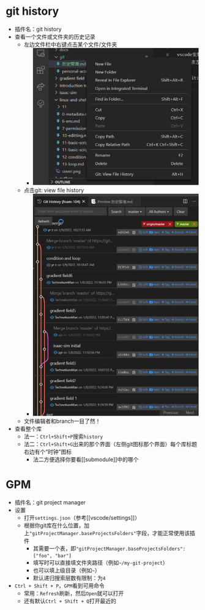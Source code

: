 # git history
- 插件名：git history
- 查看一个文件或文件夹的历史记录
  - 左边文件栏中右键点击某个文件/文件夹
    - ![](git-history1.png)
  - 点击git: view file history
    - ![](git-history2.png)
  - 文件编辑者和branch一目了然！
- 查看整个库
  - 法一：`Ctrl+Shift+P`搜索`history`
  - 法二：`Ctrl+Shift+G`出来的那个界面（左侧git图标那个界面）每个库标题右边有个“时钟”图标
    - 法二方便选择你要看[[submodule]]中的哪个
# GPM
- 插件名：git project manager
- 设置
  - 打开`settings.json`（参考[[vscode/settings]]）
  - 根据你git库在什么位置，加上`"gitProjectManager.baseProjectsFolders"`字段，才能正常使用该插件
    - 其需要一个表，即`"gitProjectManager.baseProjectsFolders": ["foo", "bar"]`
    - 填写时可以直接填文件夹路径（例如`~/my-git-project`）
    - 也可以填上级目录（例如`~`）
    - 默认递归搜索层数有限制：为`4`
- `Ctrl + Shift + P`，`GPM`看到可用命令
  - 常用：`Refresh`刷新，然后`Open`就可以打开
  - 还有默认`Ctrl + Shift + Q`打开最近的